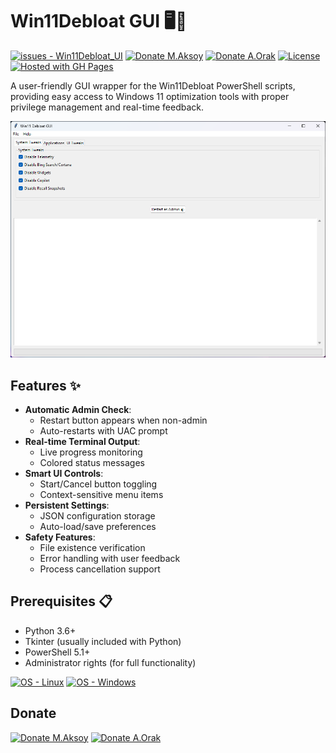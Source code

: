 # Win11Debloat GUI 🖥️🔧

<a href="https://github.com/alporak/Win11Debloat_UI/issues"><img src="https://img.shields.io/github/issues/alporak/Win11Debloat_UI" alt="issues - Win11Debloat_UI"></a>
<a href="https://www.buymeacoffee.com/mcagriaksoy"><img src="https://img.shields.io/badge/-buy_me_a%C2%A0coffee-gray?logo=buy-me-a-coffee" alt="Donate M.Aksoy"></a>
<a href="https://www.buymeacoffee.com/alporak"><img src="https://img.shields.io/badge/-buy_me_a%C2%A0coffee-gray?logo=buy-me-a-coffee" alt="Donate A.Orak"></a>
<a href="#license"><img src="https://img.shields.io/badge/License-MIT-blue" alt="License"></a>
[![Hosted with GH Pages](https://img.shields.io/badge/Hosted_with-GitHub_Pages-blue?logo=github&logoColor=white)](https://pages.github.com/ "Go to GitHub Pages homepage")

A user-friendly GUI wrapper for the Win11Debloat PowerShell scripts, providing easy access to Windows 11 optimization tools with proper privilege management and real-time feedback.

![Application Screenshot](docs/screenshot.png)

## Features ✨
- **Automatic Admin Check**: 
  - Restart button appears when non-admin
  - Auto-restarts with UAC prompt
- **Real-time Terminal Output**:
  - Live progress monitoring
  - Colored status messages
- **Smart UI Controls**:
  - Start/Cancel button toggling
  - Context-sensitive menu items
- **Persistent Settings**:
  - JSON configuration storage
  - Auto-load/save preferences
- **Safety Features**:
  - File existence verification
  - Error handling with user feedback
  - Process cancellation support

## Prerequisites 📋
- Python 3.6+
- Tkinter (usually included with Python)
- PowerShell 5.1+
- Administrator rights (for full functionality)

[![OS - Linux](https://img.shields.io/badge/OS-Linux-blue?logo=linux&logoColor=white)](https://www.linux.org/ "Go to Linux homepage")
[![OS - Windows](https://img.shields.io/badge/OS-Windows-blue?logo=windows&logoColor=white)](https://www.microsoft.com/ "Go to Microsoft homepage")

## Donate

<a href="https://www.buymeacoffee.com/mcagriaksoy"><img src="https://img.shields.io/badge/-buy_me_a%C2%A0coffee-gray?logo=buy-me-a-coffee" alt="Donate M.Aksoy"></a>
<a href="https://www.buymeacoffee.com/alporak"><img src="https://img.shields.io/badge/-buy_me_a%C2%A0coffee-gray?logo=buy-me-a-coffee" alt="Donate A.Orak"></a>